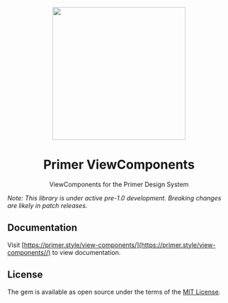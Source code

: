 <p align="center">
  <img width="300px" alt="" src="/static/assets/view-components.svg">
</p>

<h1 align="center">Primer ViewComponents</h1>

<p align="center">ViewComponents for the Primer Design System</p>

_Note: This library is under active pre-1.0 development. Breaking changes are likely in patch releases._

## Documentation

Visit [https://primer.style/view-components/](https://primer.style/view-components//) to view documentation.

## License

The gem is available as open source under the terms of the [MIT License](https://opensource.org/licenses/MIT).
